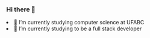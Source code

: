 ### Hi there 👋
<li>🔭 I’m currently studying computer science at UFABC</li>
<li>🌱 I’m currently studying to be a full stack developer</li>
<!--
**AntLucas/AntLucas** is a ✨ _special_ ✨ repository because its `README.md` (this file) appears on your GitHub profile.

Here are some ideas to get you started:

- 🔭 I’m currently working on ...
- 🌱 I’m currently learning ...
- 👯 I’m looking to collaborate on ...
- 🤔 I’m looking for help with ...
- 💬 Ask me about ...
- 📫 How to reach me: ...
- 😄 Pronouns: ...
- ⚡ Fun fact: ...
-->
